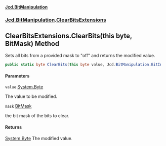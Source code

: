 #### [Jcd.BitManipulation](index.md 'index')
### [Jcd.BitManipulation](Jcd.BitManipulation.md 'Jcd.BitManipulation').[ClearBitsExtensions](Jcd.BitManipulation.ClearBitsExtensions.md 'Jcd.BitManipulation.ClearBitsExtensions')

## ClearBitsExtensions.ClearBits(this byte, BitMask) Method

Sets all bits from a provided mask to "off" and returns the modified value.

```csharp
public static byte ClearBits(this byte value, Jcd.BitManipulation.BitIndexers.BitMask mask);
```
#### Parameters

<a name='Jcd.BitManipulation.ClearBitsExtensions.ClearBits(thisbyte,Jcd.BitManipulation.BitIndexers.BitMask).value'></a>

`value` [System.Byte](https://docs.microsoft.com/en-us/dotnet/api/System.Byte 'System.Byte')

The value to be modified.

<a name='Jcd.BitManipulation.ClearBitsExtensions.ClearBits(thisbyte,Jcd.BitManipulation.BitIndexers.BitMask).mask'></a>

`mask` [BitMask](Jcd.BitManipulation.BitIndexers.BitMask.md 'Jcd.BitManipulation.BitIndexers.BitMask')

the bit mask of the bits to clear.

#### Returns

[System.Byte](https://docs.microsoft.com/en-us/dotnet/api/System.Byte 'System.Byte')
The modified value.